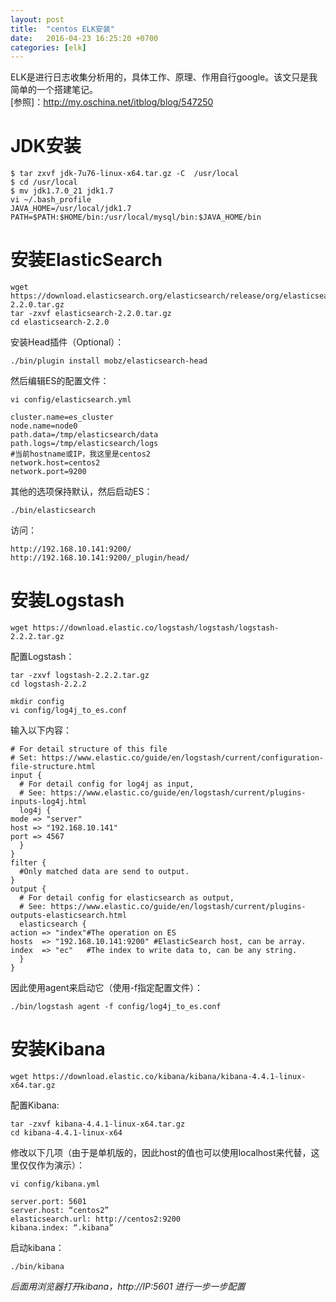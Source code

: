 ```yaml
---
layout: post
title:  "centos ELK安装"
date:   2016-04-23 16:25:20 +0700
categories: [elk]
---
```


ELK是进行日志收集分析用的，具体工作、原理、作用自行google。该文只是我简单的一个搭建笔记。  
[参照]：<http://my.oschina.net/itblog/blog/547250>  

# JDK安装 
 
    $ tar zxvf jdk-7u76-linux-x64.tar.gz -C  /usr/local
    $ cd /usr/local
    $ mv jdk1.7.0_21 jdk1.7
    vi ~/.bash_profile
    JAVA_HOME=/usr/local/jdk1.7
    PATH=$PATH:$HOME/bin:/usr/local/mysql/bin:$JAVA_HOME/bin

# 安装ElasticSearch   

    wget https://download.elasticsearch.org/elasticsearch/release/org/elasticsearch/distribution/tar/elasticsearch/2.2.0/elasticsearch-2.2.0.tar.gz
    tar -zxvf elasticsearch-2.2.0.tar.gz
    cd elasticsearch-2.2.0

安装Head插件（Optional）：  

	./bin/plugin install mobz/elasticsearch-head

然后编辑ES的配置文件：  

    vi config/elasticsearch.yml
    
    cluster.name=es_cluster
    node.name=node0
    path.data=/tmp/elasticsearch/data
    path.logs=/tmp/elasticsearch/logs
    #当前hostname或IP，我这里是centos2
    network.host=centos2
    network.port=9200

其他的选项保持默认，然后启动ES：  

	./bin/elasticsearch

访问：  

    http://192.168.10.141:9200/
    http://192.168.10.141:9200/_plugin/head/

# 安装Logstash

	wget https://download.elastic.co/logstash/logstash/logstash-2.2.2.tar.gz

配置Logstash：  

    tar -zxvf logstash-2.2.2.tar.gz
    cd logstash-2.2.2
    
    mkdir config
    vi config/log4j_to_es.conf

输入以下内容：  

    # For detail structure of this file
    # Set: https://www.elastic.co/guide/en/logstash/current/configuration-file-structure.html
    input {
      # For detail config for log4j as input, 
      # See: https://www.elastic.co/guide/en/logstash/current/plugins-inputs-log4j.html
      log4j {
    mode => "server"
    host => "192.168.10.141"
    port => 4567
      }
    }
    filter {
      #Only matched data are send to output.
    }
    output {
      # For detail config for elasticsearch as output, 
      # See: https://www.elastic.co/guide/en/logstash/current/plugins-outputs-elasticsearch.html
      elasticsearch {
    action => "index"#The operation on ES
    hosts  => "192.168.10.141:9200" #ElasticSearch host, can be array.
    index  => "ec"   #The index to write data to, can be any string.
      }
    }

因此使用agent来启动它（使用-f指定配置文件）： 

	./bin/logstash agent -f config/log4j_to_es.conf

# 安装Kibana

	wget https://download.elastic.co/kibana/kibana/kibana-4.4.1-linux-x64.tar.gz

配置Kibana:  

	tar -zxvf kibana-4.4.1-linux-x64.tar.gz
	cd kibana-4.4.1-linux-x64

修改以下几项（由于是单机版的，因此host的值也可以使用localhost来代替，这里仅仅作为演示）：  

	vi config/kibana.yml

	server.port: 5601
	server.host: “centos2”
	elasticsearch.url: http://centos2:9200
	kibana.index: “.kibana”

启动kibana：  

	./bin/kibana

*后面用浏览器打开kibana，http://IP:5601 进行一步一步配置*

